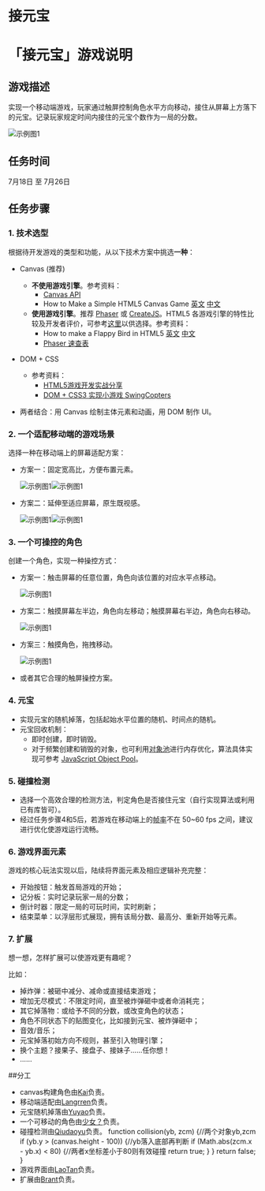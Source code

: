﻿# 接元宝

# 「接元宝」游戏说明

## 游戏描述

实现一个移动端游戏，玩家通过触屏控制角色水平方向移动，接住从屏幕上方落下的元宝。记录玩家规定时间内接住的元宝个数作为一局的分数。

![示例图1](https://github.com/baidu-ife/ife/blob/master/2015_summer/asset/pic_task_game_yangfan_004.png)

## 任务时间

7月18日 至 7月26日

## 任务步骤

### 1. 技术选型

根据待开发游戏的类型和功能，从以下技术方案中挑选**一种**：

- Canvas (推荐)
    + **不使用游戏引擎**。参考资料：
        - [Canvas API](https://developer.mozilla.org/zh-CN/docs/Web/API/Canvas_API)
        - How to Make a Simple HTML5 Canvas Game [英文](http://www.lostdecadegames.com/how-to-make-a-simple-html5-canvas-game/) [中文](http://www.cnblogs.com/Wayou/p/how-to-make-a-simple-html5-canvas-game.html)
    + **使用游戏引擎**。推荐 [Phaser](http://phaser.io/) 或 [CreateJS](http://createjs.com/)。HTML5 各游戏引擎的特性比较及开发者评价，可参考[这里](https://html5gameengine.com/)以供选择。参考资料：
        - How to make a Flappy Bird in HTML5 [英文](http://www.gamedevacademy.org/how-to-make-a-flappy-bird-in-html5/) [中文](http://blog.jobbole.com/62203/)
        - [Phaser 速查表](http://invrse.co/phaser-cheatsheet/)
    
- DOM + CSS
    + 参考资料：
        - [HTML5游戏开发实战分享](http://oklai.name/html5game/)
        - [DOM + CSS3 实现小游戏 SwingCopters](http://www.cnblogs.com/lvdabao/p/3968464.html)

- 两者结合：用 Canvas 绘制主体元素和动画，用 DOM 制作 UI。

### 2. 一个适配移动端的游戏场景

选择一种在移动端上的屏幕适配方案：

- 方案一：固定宽高比，方便布置元素。

    ![示例图1](https://github.com/baidu-ife/ife/blob/master/2015_summer/asset/pic_task_game_yangfan_001.png)![示例图1](https://github.com/baidu-ife/ife/blob/master/2015_summer/asset/pic_task_game_yangfan_002.png)
    
- 方案二：延伸至适应屏幕，原生既视感。

    ![示例图1](https://github.com/baidu-ife/ife/blob/master/2015_summer/asset/pic_task_game_yangfan_003.png)![示例图1](https://github.com/baidu-ife/ife/blob/master/2015_summer/asset/pic_task_game_yangfan_008.png)

### 3. 一个可操控的角色

创建一个角色，实现一种操控方式：

- 方案一：触击屏幕的任意位置，角色向该位置的对应水平点移动。

    ![示例图1](https://github.com/baidu-ife/ife/blob/master/2015_summer/asset/pic_task_game_yangfan_005.png)
    
- 方案二：触摸屏幕左半边，角色向左移动；触摸屏幕右半边，角色向右移动。

    ![示例图1](https://github.com/baidu-ife/ife/blob/master/2015_summer/asset/pic_task_game_yangfan_006.png)

- 方案三：触摸角色，拖拽移动。
    
    ![示例图1](https://github.com/baidu-ife/ife/blob/master/2015_summer/asset/pic_task_game_yangfan_007.png)

- 或者其它合理的触屏操控方案。

### 4. 元宝

- 实现元宝的随机掉落，包括起始水平位置的随机、时间点的随机。
- 元宝回收机制：
    + 即时创建，即时销毁。
    + 对于频繁创建和销毁的对象，也可利用[对象池](https://zh.wikipedia.org/wiki/%E5%AF%B9%E8%B1%A1%E6%B1%A0%E6%A8%A1%E5%BC%8F)进行内存优化，算法具体实现可参考 [JavaScript Object Pool](http://blog.sklambert.com/javascript-object-pool/)。

### 5. 碰撞检测

- 选择一个高效合理的检测方法，判定角色是否接住元宝（自行实现算法或利用已有库皆可）。
- 经过任务步骤4和5后，若游戏在移动端上的[帧率](https://zh.wikipedia.org/wiki/%E5%B8%A7%E7%8E%87)不在 50~60 fps 之间，建议进行优化使游戏运行流畅。

### 6. 游戏界面元素

游戏的核心玩法实现以后，陆续将界面元素及相应逻辑补充完整：

- 开始按钮：触发首局游戏的开始；
- 记分板：实时记录玩家一局的分数；
- 倒计时器：限定一局的可玩时间，实时刷新；
- 结束菜单：以浮层形式展现，拥有该局分数、最高分、重新开始等元素。

### 7. 扩展

想一想，怎样扩展可以使游戏更有趣呢？

比如：

- 掉炸弹：被砸中减分、减命或直接结束游戏；
- 增加无尽模式：不限定时间，直至被炸弹砸中或者命消耗完；
- 其它掉落物：或给予不同的分数，或改变角色的状态；
- 角色不同状态下的贴图变化，比如接到元宝、被炸弹砸中；
- 音效/音乐；
- 元宝掉落初始方向不规则，甚至引入物理引擎；
- 换个主题？接果子、接盘子、接妹子……任你想！
- ……

##分工

- canvas构建角色由[Kai](https://github.com/jackYin888)负责。
- 移动端适配由[Langrren](https://github.com/langrren)负责。
- 元宝随机掉落由[Yuyao](https://github.com/yuyao1994)负责。
- 一个可移动的角色由[少女？](https://github.com/goodluckforever)负责。
- 碰撞检测由[Qiudaoyu](https://github.com/iwillbe)负责。
	function collision(yb, zcm) {//两个对象yb,zcm
    if (yb.y > (canvas.height - 100)) {//yb落入底部再判断
        if (Math.abs(zcm.x - yb.x) < 80) {//两者x坐标差小于80则有效碰撞
            return true;
        }
    }
    return false;
}
- 游戏界面由[LaoTan](https://github.com/laotanAndzijun)负责。
- 扩展由[Brant](https://github.com/Brant-Ma)负责。

